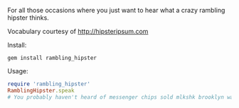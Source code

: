 For all those occasions where you just want to hear what a crazy rambling hipster thinks.

Vocabulary courtesy of http://hipsteripsum.com


Install:
```
gem install rambling_hipster
```

Usage:
```ruby
require 'rambling_hipster'
RamblingHipster.speak
# You probably haven't heard of messenger chips sold mlkshk brooklyn wayfarers.
```
